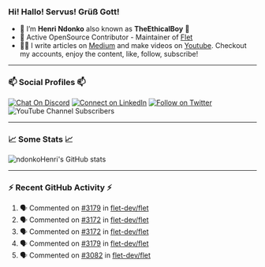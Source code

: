 ### Hi! Hallo! Servus! Grüß Gott!

- 🙂  I’m **Henri Ndonko** also known as **TheEthicalBoy** 👾
- 🚀  Active OpenSource Contributor - Maintainer of [Flet](https://github.com/flet-dev/flet) 
- 👨‍🏫  I write articles on [Medium](https://ndonkohenri.medium.com/) and make videos on [Youtube](https://youtube.com/@ndonkoHenri). Checkout my accounts, enjoy the content, like, follow, subscribe!

---

### 📫 Social Profiles 📫

[![Chat On Discord](https://img.shields.io/badge/--discord?label=Username=the_ethical_boy&logo=Discord&style=social)](https://github.com/ndonkoHenri) 
[![Connect on LinkedIn](https://img.shields.io/badge/--linkedin?label=LinkedIn&logo=LinkedIn&style=social)](https://www.linkedin.com/in/ndonkohenri) 
[![Follow on Twitter](https://img.shields.io/badge/--twitter?label=Twitter&logo=Twitter&style=social)](https://twitter.com/ndonkoHenri)
![YouTube Channel Subscribers](https://img.shields.io/youtube/channel/subscribers/UC2j9sVx0O7M8CebjMtyCuNQ?style=social&label=Youtube&link=https%3A%2F%2Fyoutube.com%2F%40ndonkoHenri)

---

### 📈 Some Stats 📈

<!-- <a href="https://github.com/ndonkoHenri">
<img src="https://github.com/ndonkoHenri/github-stats/blob/master/generated/overview.svg#gh-dark-mode-only" />
<img src="https://github.com/ndonkoHenri/github-stats/blob/master/generated/languages.svg#gh-dark-mode-only" />
<img src="https://github.com/ndonkoHenri/github-stats/blob/master/generated/overview.svg#gh-light-mode-only" />
<img src="https://github.com/ndonkoHenri/github-stats/blob/master/generated/languages.svg#gh-light-mode-only" />
</a> -->

<!-- ![ndonkoHenri's GitHub stats](https://github-readme-stats.vercel.app/api?username=ndonkoHenri&show_icons=true) -->

![ndonkoHenri's GitHub stats](https://github-readme-stats.vercel.app/api?username=ndonkoHenri&theme=tokyonight&show_icons=true&title_color=fff&text_color=fff)

<!-- [![Top Langs](https://github-readme-stats.vercel.app/api/top-langs/?username=ndonkoHenri)](https://github.com/ndonkoHenri/github-readme-stats) -->

---

### :zap: Recent GitHub Activity :zap:

<!--START_SECTION:activity-->
1. 🗣 Commented on [#3179](https://github.com/flet-dev/flet/pull/3179#issuecomment-2097158435) in [flet-dev/flet](https://github.com/flet-dev/flet)
2. 🗣 Commented on [#3172](https://github.com/flet-dev/flet/pull/3172#issuecomment-2096644476) in [flet-dev/flet](https://github.com/flet-dev/flet)
3. 🗣 Commented on [#3172](https://github.com/flet-dev/flet/pull/3172#issuecomment-2096481998) in [flet-dev/flet](https://github.com/flet-dev/flet)
4. 🗣 Commented on [#3179](https://github.com/flet-dev/flet/pull/3179#issuecomment-2095869111) in [flet-dev/flet](https://github.com/flet-dev/flet)
5. 🗣 Commented on [#3082](https://github.com/flet-dev/flet/issues/3082#issuecomment-2094918338) in [flet-dev/flet](https://github.com/flet-dev/flet)
<!--END_SECTION:activity-->
